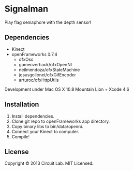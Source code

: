 # Signalman

Play flag semaphore with the depth sensor!

## Dependencies

* Kinect
* openFrameworks 0.7.4
  * ofxOsc
  * gameoverhack/ofxOpenNI
  * neilmendoza/ofxStateMachine
  * jesusgollonet/ofxGifEncoder
  * arturoc/ofxHttpUtils

Development under Mac OS X 10.8 Mountain Lion + Xcode 4.6

## Installation

1. Install dependencies.
2. Clone git repo to openFrameworks app directory.
3. Copy binary libs to bin/data/openni.
4. Connect your Kinect to computer.
5. Compile!

## License

Copyright &copy; 2013 Circuit Lab. MIT Licensed.